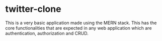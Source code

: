 # twitter-clone
This is a very basic application made using the MERN stack. This has the core functionalities that are expected in any web application which are authentication, authorization and CRUD.
